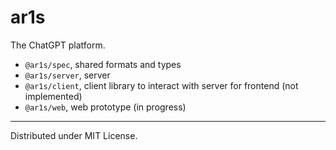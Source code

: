 # ar1s

The ChatGPT platform.

- `@ar1s/spec`, shared formats and types
- `@ar1s/server`, server
- `@ar1s/client`, client library to interact with server for frontend (not implemented)
- `@ar1s/web`, web prototype (in progress)

----

Distributed under MIT License.
